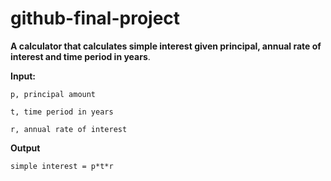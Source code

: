 # github-final-project

**A calculator that calculates simple interest given principal, annual rate of interest and time period in years**.

**Input:**

    p, principal amount

    t, time period in years

    r, annual rate of interest

**Output**

    simple interest = p*t*r
    
 
    
 
